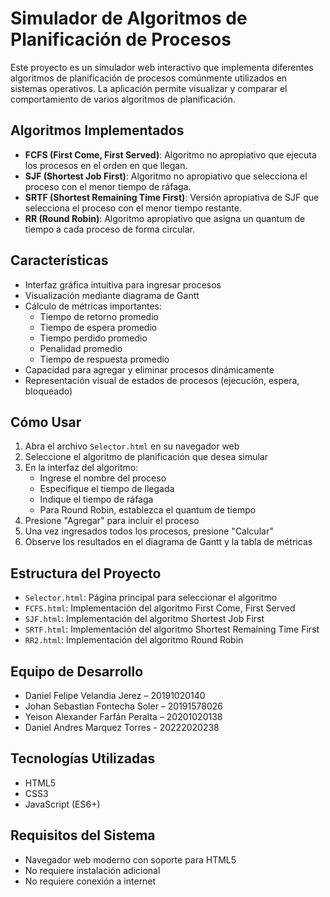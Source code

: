 # Simulador de Algoritmos de Planificación de Procesos

Este proyecto es un simulador web interactivo que implementa diferentes algoritmos de planificación de procesos comúnmente utilizados en sistemas operativos. La aplicación permite visualizar y comparar el comportamiento de varios algoritmos de planificación.

## Algoritmos Implementados

- **FCFS (First Come, First Served)**: Algoritmo no apropiativo que ejecuta los procesos en el orden en que llegan.
- **SJF (Shortest Job First)**: Algoritmo no apropiativo que selecciona el proceso con el menor tiempo de ráfaga.
- **SRTF (Shortest Remaining Time First)**: Versión apropiativa de SJF que selecciona el proceso con el menor tiempo restante.
- **RR (Round Robin)**: Algoritmo apropiativo que asigna un quantum de tiempo a cada proceso de forma circular.

## Características

- Interfaz gráfica intuitiva para ingresar procesos
- Visualización mediante diagrama de Gantt
- Cálculo de métricas importantes:
  - Tiempo de retorno promedio
  - Tiempo de espera promedio
  - Tiempo perdido promedio
  - Penalidad promedio
  - Tiempo de respuesta promedio
- Capacidad para agregar y eliminar procesos dinámicamente
- Representación visual de estados de procesos (ejecución, espera, bloqueado)

## Cómo Usar

1. Abra el archivo `Selector.html` en su navegador web
2. Seleccione el algoritmo de planificación que desea simular
3. En la interfaz del algoritmo:
   - Ingrese el nombre del proceso
   - Especifique el tiempo de llegada
   - Indique el tiempo de ráfaga
   - Para Round Robin, establezca el quantum de tiempo
4. Presione "Agregar" para incluir el proceso
5. Una vez ingresados todos los procesos, presione "Calcular"
6. Observe los resultados en el diagrama de Gantt y la tabla de métricas

## Estructura del Proyecto

- `Selector.html`: Página principal para seleccionar el algoritmo
- `FCFS.html`: Implementación del algoritmo First Come, First Served
- `SJF.html`: Implementación del algoritmo Shortest Job First
- `SRTF.html`: Implementación del algoritmo Shortest Remaining Time First
- `RR2.html`: Implementación del algoritmo Round Robin

## Equipo de Desarrollo

- Daniel Felipe Velandia Jerez – 20191020140
- Johan Sebastian Fontecha Soler – 20191578026
- Yeison Alexander Farfán Peralta – 20201020138
- Daniel Andres Marquez Torres - 20222020238

## Tecnologías Utilizadas

- HTML5
- CSS3
- JavaScript (ES6+)

## Requisitos del Sistema

- Navegador web moderno con soporte para HTML5
- No requiere instalación adicional
- No requiere conexión a internet
